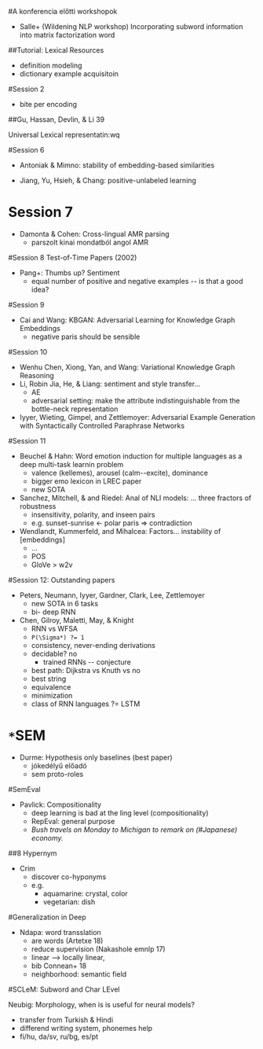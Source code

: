 #A konferencia előtti workshopok

* Salle+ (Wildening NLP workshop) Incorporating subword information into matrix factorization word

##Tutorial: Lexical Resources

* definition modeling
* dictionary example acquisitoin

#Session 2

* bite per encoding

##Gu, Hassan, Devlin, & Li 39

Universal Lexical representatin:wq

#Session 6

* Antoniak & Mimno: stability of embedding-based similarities

* Jiang, Yu, Hsieh, & Chang: positive-unlabeled learning

# Session 7

* Damonta & Cohen: Cross-lingual AMR parsing
  * parszolt kinai mondatból angol AMR

#Session 8 Test-of-Time Papers (2002)

* Pang+: Thumbs up? Sentiment
  * equal number of positive and negative examples -- is that a good idea?

#Session 9

* Cai and Wang: KBGAN: Adversarial Learning for Knowledge Graph Embeddings
  * negative paris should be sensible

#Session 10

* Wenhu Chen, Xiong, Yan, and Wang: Variational Knowledge Graph Reasoning
* Li, Robin Jia, He, & Liang: sentiment and style transfer...
  * AE
  * adversarial setting: make the attribute indistinguishable from the
    bottle-neck representation
* Iyyer, Wieting, Gimpel, and Zettlemoyer:  Adversarial Example Generation with
  Syntactically Controlled Paraphrase Networks

#Session 11

* Beuchel & Hahn: Word emotion induction for multiple languages 
  as a deep multi-task learnin problem
  * valence (kellemes), arousel (calm--excite), dominance
  * bigger emo lexicon in LREC paper
  * new SOTA
* Sanchez, Mitchell, & and Riedel: Anal of NLI models: ...
  three fractors of robustness
  * insensitivity, polarity, and inseen pairs
  * e.g. sunset-sunrise <- polar paris => contradiction
* Wendlandt, Kummerfeld, and Mihalcea: Factors... instability of [embeddings]
  * ...
  * POS
  * GloVe > w2v
  
#Session 12: Outstanding papers

* Peters, Neumann, Iyyer, Gardner, Clark, Lee, Zettlemoyer
  * new SOTA in 6 tasks
  * bi- deep RNN
* Chen, Gilroy, Maletti, May, & Knight
  * RNN vs WFSA
  * `P(\Sigma*) ?= 1`
  * consistency, never-ending derivations
  * decidable? no
    * trained RNNs -- conjecture
  * best path: Dijkstra vs Knuth vs no
  * best string
  * equivalence
  * minimization
  * class of RNN languages ?= LSTM

# `*`SEM

* Durme: Hypothesis only baselines (best paper)
  * jókedélyű előadó
  * sem proto-roles

#SemEval

* Pavlick: Compositionality
  * deep learning is bad at the ling level (compositionality)
  * RepEval: general purpose
  * _Bush travels on Monday to Michigan to remark on (#Japanese) economy._

##8 Hypernym

* Crim
  * discover co-hyponyms
  * e.g.
    * aquamarine: crystal, color
    * vegetarian: dish

#Generalization in Deep

* Ndapa: word transslation
    * are words (Artetxe 18)
    * reduce supervision (Nakashole emnlp 17)
    * linear --> locally linear,
    * bib Connean+ 18
    * neighborhood: semantic field

#SCLeM: Subword and Char LEvel

Neubig: Morphology, when is is useful for neural models?
  * transfer from Turkish & Hindi
  * differend writing system, phonemes help
  * fi/hu, da/sv, ru/bg, es/pt
